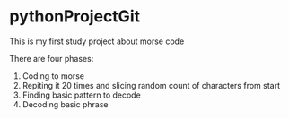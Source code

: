 # pythonProjectGit

This is my first study project about morse code

There are four phases:
1. Coding to morse
2. Repiting it 20 times and slicing random count of characters from start
3. Finding basic pattern to decode
4. Decoding basic phrase
